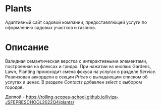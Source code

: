 # Plants

Адаптивный сайт садовой компании, предоставляющей услуги по оформлению садовых участков и газонов.

# Описание

Валидная семантическая верстка с интерактивными элементами, построенная на флексах и гридах.
При нажатии на кнопки: Gardens, Lawn, Planting происходит смена фокуса на услугах в разделе _Service_. Реализован аккордеон в секции _Prices_ с выпадающим списком об услугах и ценах. В разделе _Contacts_ добавлен _select_ с выбором городов.

Деплой - https://rolling-scopes-school.github.io/liviza-JSFEPRESCHOOL2022Q4/plants/
